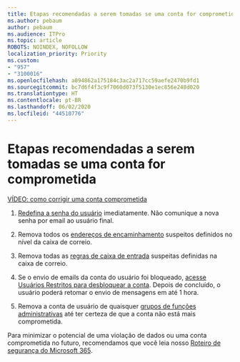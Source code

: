 ```yaml
---
title: Etapas recomendadas a serem tomadas se uma conta for comprometida
ms.author: pebaum
author: pebaum
ms.audience: ITPro
ms.topic: article
ROBOTS: NOINDEX, NOFOLLOW
localization_priority: Priority
ms.custom:
- "957"
- "3100016"
ms.openlocfilehash: a094862a175184c3ac2a717cc59aefe2470b9fd1
ms.sourcegitcommit: bc7d6f4f3c9f7060d073f5130e1ec856e248d020
ms.translationtype: HT
ms.contentlocale: pt-BR
ms.lasthandoff: 06/02/2020
ms.locfileid: "44510776"
---
```

# <a name="recommended-steps-to-take-if-an-account-is-compromised"></a>Etapas recomendadas a serem tomadas se uma conta for comprometida

[VÍDEO: como corrigir uma conta comprometida](https://www.microsoft.com/videoplayer/embed/RE2jvOb?pid=ocpVideo0-innerdiv-oneplayer&amp;postJsllMsg=true&amp;maskLevel=20&amp;autoplay=true)
  
1. [Redefina a senha do usuário](https://docs.microsoft.com/microsoft-365/admin/add-users/reset-passwords) imediatamente. Não comunique a nova senha por email ao usuário final.

2. Remova todos os [endereços de encaminhamento](https://docs.microsoft.com/microsoft-365/admin/email/configure-email-forwarding) suspeitos definidos no nível da caixa de correio.

3. Remova todas as [regras de caixa de entrada](https://support.office.com/article/1433E3A0-7FB0-4999-B536-50E05CB67FED) suspeitas definidas na caixa de correio.

4. Se o envio de emails da conta do usuário foi bloqueado, [acesse Usuários Restritos para desbloquear a conta](https://protection.office.com/?hash=/restrictedusers). Depois de concluído, o usuário poderá retomar o envio de mensagens em até 1 hora.

5. Remova a conta de usuário de quaisquer [grupos de funções administrativas](https://docs.microsoft.com/microsoft-365/admin/add-users/assign-admin-roles) até ter certeza de que a conta não está mais comprometida.

Para minimizar o potencial de uma violação de dados ou uma conta comprometida no futuro, recomendamos que você leia nosso [Roteiro de segurança do Microsoft 365](https://docs.microsoft.com//office365/securitycompliance/security-roadmap).
  